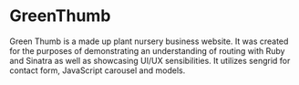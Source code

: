 # GreenThumb

Green Thumb is a made up plant nursery business website. It was created for the purposes of demonstrating an understanding of routing with Ruby and Sinatra as well as showcasing UI/UX sensibilities. It utilizes sengrid for contact form, JavaScript carousel and models. 
